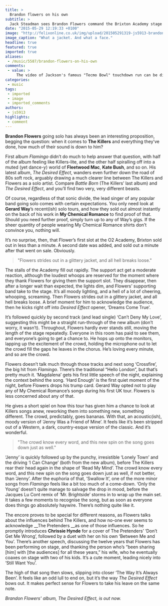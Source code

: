 ```yaml
---
title: >
  Brandon flowers on his own
subtitle: >
  Jack Steadman sees Brandon Flowers command the Brixton Academy stage
date: "2015-05-29 12:19:33 +0100"
image: "http://felixonline.co.uk/img/upload/201505291319-js5913-brandon-flowers-at-brixto-009.jpg"
image_caption: "What a jacket. And what a face."
headline: true
featured: true
imported: true
aliases:
 - /music/5587/brandon-flowers-on-his-own
comments:
 - value: >
     The video of Jackson's famous "Tecmo Bowl" touchdown run can be discovered here. Our software is the only method watch society Cup online in high def quality! The tournament has been lack of goals and sort of disappointing. <br>fifa 16 hack http://creditsfut.com/,lhv tamoxifen anastrozole interaction anabolic steroids anastrozole anastrozole dosage during cycle,I've never thought that Brandon sounds like Fleetwood Mac (Love that band). Now I need to re-listen Brandon's albums)) By the way do you know that their tour http://buyticketsforconcerts.com/fleetwood-mac-tickets-atlanta/ gonna start soon?,yzu anastrozole ovarian cancer chemone research anastrozole stop taking anastrozole,aes how to dose anastrozole alternative to anastrozole side effects of arimidex anastrozole,kaf anastrozole boiling point anastrozole month old baby anastrozole solubility,jga buy liquid anastrozole how long can you take anastrozole anastrozole or aromasin,fib anastrozole side effects female anastrozole and weight gain research chemicals
categories:
 - music
tags:
 - imported
 - image
 - imported_comments
authors:
 - js5913
highlights:
 - comment
---
```


__Brandon Flowers__ going solo has always been an interesting proposition, begging the question: when it comes to __The Killers__ and everything they’ve done, how much of their sound is down to him?

First album _Flamingo_ didn’t do much to help answer that question, with half of the album feeling like Killers-lite, and the other half spiralling off into a muted (yet dance-y) world of __Fleetwood Mac__, __Kate Bush__, and so on. His latest album, _The Desired Effect_, wanders even further down the road of 80s soft rock, arguably drawing a much clearer line between The Killers and Flowers as a solo artist. Compare _Battle Born_ (The Killers’ last album) and _The Desired Effect_, and you’ll find two very, very different beasts.

Of course, regardless of that sonic divide, the lead singer of any popular band going solo comes with certain expectations. You only need look at __Gerard Way__’s recent(ish) solo tours, and how they sold out almost instantly on the back of his work in __My Chemical Romance__ to find proof of that. Should you need further proof, simply turn up to any of Way’s gigs. If the sheer quantity of people wearing My Chemical Romance shirts don’t convince you, nothing will.

It’s no surprise, then, that Flower’s first slot at the O2 Academy, Brixton sold out in less than a minute. A second date was added, and sold out a minute after that went on sale. Obviously.

> "Flowers strides out in a glittery jacket, and all hell breaks loose."

The stalls of the Academy fill out rapidly. The support act get a moderate reaction, although the loudest whoops are reserved for the moment where they thank Flowers for giving them the support slot. They disappear, then after a longer wait than expected, the lights dim, and Flowers’ supporting band take to the stage. It’s all moody lighting, and a hell of a lot of cheering, whooping, screaming. Then Flowers strides out in a glittery jacket, and all hell breaks loose. A brief moment for him to acknowledge the audience, then he kicks right off into _Desired Effect_ opener, ‘Dreams Come True’.

It’s followed quickly by second track (and lead single) ‘Can’t Deny My Love’, suggesting this might be a straight run-through of the new album (don’t worry, it wasn’t). Throughout, Flowers hardly ever stands still, moving the length of the stage repeatedly. Everyone in this room has paid to see them, and everyone’s going to get a chance to. He hops up onto the monitors, lapping up the excitement of the crowd, holding the microphone out to let the crowd fill the gaps he leaves in the chorus. He’s loving every minute, and so are the crowd.

Flowers doesn’t talk much through those tracks and next song ‘Crossfire’, the big hit from _Flamingo_. There’s the traditional “Hello London”, but that’s pretty much it. ‘Magdalena’ gets his first little speech of the night, explaining the context behind the song. ‘Hard Enough’ is the first quiet moment of the night, before Flowers drops his trump card. Gerard Way opted not to play any of My Chemical Romance’s songs during his first UK tour. Flowers is less concerned about any of that.

He gives a short spiel on how this tour has given him a chance to look at Killers songs anew, reworking them into something new, something different. The crowd, predictably, goes bananas. With that, an acoustic(ish), moody version of ‘Jenny Was a Friend of Mine’. It feels like it’s been stripped out of a Western, a dark, country-esque version of the classic. And it’s wonderful.

> "The crowd know every word, and this new spin on the song goes down just as well."

‘Jenny’ is quickly followed up by the punchy, irresistible ‘Lonely Town’ and the driving ‘I Can Change’ (both from the new album), before The Killers rear their head again in the shape of ‘Read My Mind’. The crowd know every word, and this new spin on the song goes down just as well, if not better, than ‘Jenny’. After the euphoria of that, ‘Swallow It’, one of the more minor songs from _Flamingo_ feels like a bit too much of a come-down. ‘Only the Young’ doesn’t quite manage to salvage the drop in mood, before the Jacques Lu Cont remix of ‘Mr. Brightside’ storms in to wrap up the main set. It takes a few moments to recognise the song, but as soon as everyone does things go absolutely haywire. There’s nothing quite like it.

The encore proves to be special for different reasons, as Flowers talks about the influences behind The Killers, and how no-one ever seems to acknowledge __The Pretenders __as one of those influences. So he promptly introduces __Chrissie Hynde__ for a cover of The Pretenders’ ‘Don’t Get Me Wrong’, followed by a duet with her on his own ‘Between Me and You’. There’s another speech, discussing the twelve years that Flowers has been performing on stage, and thanking the person who’s “been sharing [him] with [the audiences] for all these years,” his wife, who he eventually coaxes on stage with two of his kids. It’s a cute moment, leading nicely into ‘Still Want You’.

The high of that song then slows, slipping into closer ‘The Way It’s Always Been’. It feels like an odd lull to end on, but it’s the way _The Desired Effect_ bows out. It makes perfect sense for Flowers to take his leave on the same note.

_Brandon Flowers' album, The Desired Effect, is out now._
